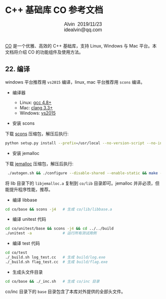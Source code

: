 # C++ 基础库 CO 参考文档

<font face="Arial" size=3>
<center>
Alvin &nbsp;2019/11/23
</center>
<center>
idealvin@qq.com
</center>
<br />
</font>
  
  
[CO](https://github.com/idealvin/co/) 是一个优雅、高效的 C++ 基础库，支持 Linux, Windows 与 Mac 平台。本文档将介绍 CO 的功能组件及使用方法。

## 22. 编译

windows 平台推荐用 `vs2015` 编译，linux, mac 平台推荐用 `scons` 编译。

- 编译器
    - Linux: [gcc 4.8+](https://gcc.gnu.org/projects/cxx-status.html#cxx11)
    - Mac: [clang 3.3+](https://clang.llvm.org/cxx_status.html)
    - Windows: [vs2015](https://visualstudio.microsoft.com/)

- 安装 scons

下载 [scons](http://scons.org/) 压缩包，解压后执行:

```sh
python setup.py install --prefix=/usr/local --no-version-script --no-install-man
```

- 安装 jemalloc

下载 [jemalloc](https://github.com/jemalloc/jemalloc) 压缩包，解压后执行:

```sh
 ./autogen.sh && ./configure --disable-shared --enable-static && make -j4
```

将 lib 目录下的 `libjemalloc.a` 复制到 `co/lib` 目录即可。jemalloc 并非必须，但能提升程序性能，推荐。

- 编译 libbase

```sh
cd co/base && scons -j4   # 生成 co/lib/libbase.a
```

- 编译 unitest 代码

```sh
cd co/unitest/base && scons -j4 && cd ../../build
./unitest -a              # 运行所有测试用例
```

- 编译 test 代码

```sh
cd co/test
./_build.sh log_test.cc   # 生成 build/log.exe
./_build.sh flag_test.cc  # 生成 build/flag.exe
```

- 生成头文件目录

```sh
cd co/base && ./_inc.sh   # 生成 co/inc 目录
```

co/inc 目录下的 `base` 目录包含了本库对外提供的全部头文件。
